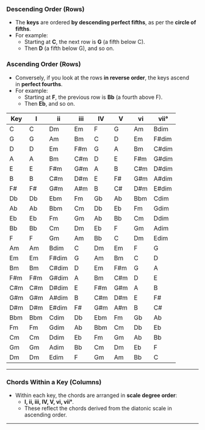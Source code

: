 
### **Descending Order (Rows)**

- The **keys** are ordered **by descending perfect fifths**, as per the **circle of fifths**.
- For example:
    - Starting at **C**, the next row is **G** (a fifth below C).
    - Then **D** (a fifth below G), and so on.

### **Ascending Order (Rows)**

- Conversely, if you look at the rows **in reverse order**, the keys ascend in **perfect fourths**.
- For example:
    - Starting at **F**, the previous row is **Bb** (a fourth above F).
    - Then **Eb**, and so on.

| Key | I   | ii    | iii | IV  | V   | vi  | vii°  |
| --- | --- | ----- | --- | --- | --- | --- | ----- |
| C   | C   | Dm    | Em  | F   | G   | Am  | Bdim  |
| G   | G   | Am    | Bm  | C   | D   | Em  | F#dim |
| D   | D   | Em    | F#m | G   | A   | Bm  | C#dim |
| A   | A   | Bm    | C#m | D   | E   | F#m | G#dim |
| E   | E   | F#m   | G#m | A   | B   | C#m | D#dim |
| B   | B   | C#m   | D#m | E   | F#  | G#m | A#dim |
| F#  | F#  | G#m   | A#m | B   | C#  | D#m | E#dim |
| Db  | Db  | Ebm   | Fm  | Gb  | Ab  | Bbm | Cdim  |
| Ab  | Ab  | Bbm   | Cm  | Db  | Eb  | Fm  | Gdim  |
| Eb  | Eb  | Fm    | Gm  | Ab  | Bb  | Cm  | Ddim  |
| Bb  | Bb  | Cm    | Dm  | Eb  | F   | Gm  | Adim  |
| F   | F   | Gm    | Am  | Bb  | C   | Dm  | Edim  |
| Am  | Am  | Bdim  | C   | Dm  | Em  | F   | G     |
| Em  | Em  | F#dim | G   | Am  | Bm  | C   | D     |
| Bm  | Bm  | C#dim | D   | Em  | F#m | G   | A     |
| F#m | F#m | G#dim | A   | Bm  | C#m | D   | E     |
| C#m | C#m | D#dim | E   | F#m | G#m | A   | B     |
| G#m | G#m | A#dim | B   | C#m | D#m | E   | F#    |
| D#m | D#m | E#dim | F#  | G#m | A#m | B   | C#    |
| Bbm | Bbm | Cdim  | Db  | Ebm | Fm  | Gb  | Ab    |
| Fm  | Fm  | Gdim  | Ab  | Bbm | Cm  | Db  | Eb    |
| Cm  | Cm  | Ddim  | Eb  | Fm  | Gm  | Ab  | Bb    |
| Gm  | Gm  | Adim  | Bb  | Cm  | Dm  | Eb  | F     |
| Dm  | Dm  | Edim  | F   | Gm  | Am  | Bb  | C     |

---

### **Chords Within a Key (Columns)**

- Within each key, the chords are arranged in **scale degree order**:
    - **I, ii, iii, IV, V, vi, vii°**.
    - These reflect the chords derived from the diatonic scale in ascending order.

---